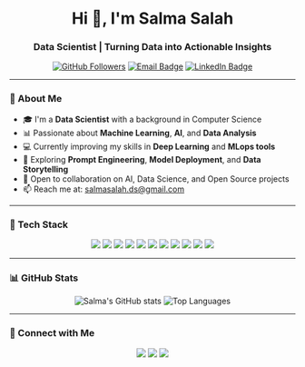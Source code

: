 <h1 align="center">Hi 👋, I'm Salma Salah</h1>
<h3 align="center">Data Scientist | Turning Data into Actionable Insights</h3>

<p align="center">
  <a href="https://github.com/Salma-Salah420"><img src="https://img.shields.io/github/followers/SalmaSalah?label=Followers" alt="GitHub Followers" /></a>
  <a href="salmahemeda1@gmail.com"><img src="https://img.shields.io/badge/email-salmahemeda1@gmail.com-red?style=flat-square&logo=gmail&logoColor=white" alt="Email Badge" /></a>
  <a href="https://www.linkedin.com/in/salma-salah-b59253295?trk=contact-info" target="_blank"><img src="https://img.shields.io/badge/LinkedIn-salmasalah-blue?style=flat-square&logo=linkedin" alt="LinkedIn Badge" /></a>
</p>

---

### 🧠 About Me

- 🎓 I'm a **Data Scientist** with a background in Computer Science  
- 📊 Passionate about **Machine Learning**, **AI**, and **Data Analysis**  
- 💻 Currently improving my skills in **Deep Learning** and **MLops tools**  
- 🧪 Exploring **Prompt Engineering**, **Model Deployment**, and **Data Storytelling**  
- 🤝 Open to collaboration on AI, Data Science, and Open Source projects  
- 📫 Reach me at: [salmasalah.ds@gmail.com](mailto:salmahemeda1@gmail.com)

---

### 🚀 Tech Stack

<p align="center">
  <img src="https://img.shields.io/badge/Python-3776AB.svg?style=for-the-badge&logo=python&logoColor=white" />
  <img src="https://img.shields.io/badge/R-276DC3.svg?style=for-the-badge&logo=r&logoColor=white" />
  <img src="https://img.shields.io/badge/Numpy-%23013243.svg?style=for-the-badge&logo=numpy&logoColor=white" />
  <img src="https://img.shields.io/badge/Pandas-150458.svg?style=for-the-badge&logo=pandas&logoColor=white" />
  <img src="https://img.shields.io/badge/Scikit--Learn-F7931E.svg?style=for-the-badge&logo=scikit-learn&logoColor=white" />
  <img src="https://img.shields.io/badge/TensorFlow-FF6F00.svg?style=for-the-badge&logo=TensorFlow&logoColor=white" />
  <img src="https://img.shields.io/badge/Keras-D00000.svg?style=for-the-badge&logo=keras&logoColor=white" />
  <img src="https://img.shields.io/badge/Matplotlib-2C5BB4.svg?style=for-the-badge&logo=matplotlib&logoColor=white" />
  <img src="https://img.shields.io/badge/SQL-4479A1.svg?style=for-the-badge&logo=MySQL&logoColor=white" />
  <img src="https://img.shields.io/badge/Jupyter-F37626.svg?style=for-the-badge&logo=jupyter&logoColor=white" />
  <img src="https://img.shields.io/badge/HuggingFace-FFD21F.svg?style=for-the-badge&logo=huggingface&logoColor=black" />
</p>

---

### 📊 GitHub Stats

<p align="center">
  <img src="https://github-readme-stats.vercel.app/api?username=SalmaSalah&show_icons=true&theme=monokai" alt="Salma's GitHub stats" />
  <img src="https://github-readme-stats.vercel.app/api/top-langs/?username=SalmaSalah&layout=compact&theme=monokai" alt="Top Languages" />
</p>

---

### 📩 Connect with Me

<p align="center">
  <a href="salmahemeda1@gmail.com"><img src="https://img.shields.io/badge/Gmail-D14836.svg?style=for-the-badge&logo=gmail&logoColor=white" /></a>
  <a href="https://www.linkedin.com/in/salma-salah-b59253295?trk=contact-info" target="_blank"><img src="https://img.shields.io/badge/LinkedIn-0077B5.svg?style=for-the-badge&logo=linkedin&logoColor=white" /></a>
  <a href="https://github.com/Salma-Salah420" target="_blank"><img src="https://img.shields.io/badge/GitHub-181717.svg?style=for-the-badge&logo=github&logoColor=white" /></a>
</p>
